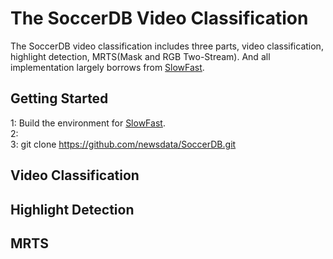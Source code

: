 # The SoccerDB Video Classification
The SoccerDB video classification includes three parts, video classification, highlight detection, MRTS(Mask and RGB Two-Stream). And all implementation largely borrows from [SlowFast](https://github.com/facebookresearch/SlowFast).

## Getting Started
1: Build the environment for [SlowFast](https://github.com/facebookresearch/SlowFast).  
2:  
3: git clone https://github.com/newsdata/SoccerDB.git
## Video Classification

## Highlight Detection

## MRTS
